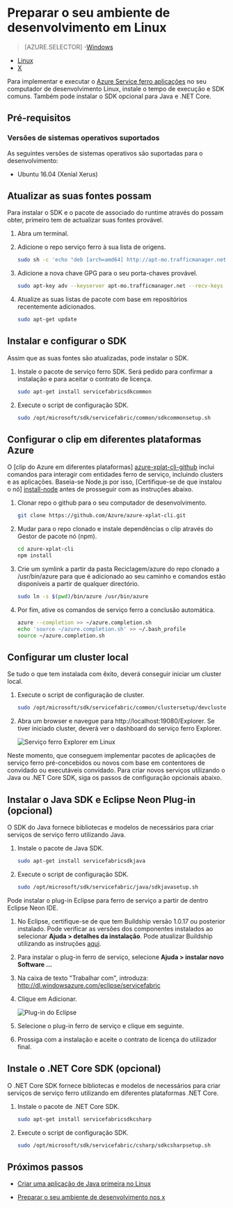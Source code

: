 <properties
   pageTitle="Configurar o seu ambiente de desenvolvimento Linux | Microsoft Azure"
   description="Instale o tempo de execução e SDK e criar um cluster de desenvolvimento local no Linux. Depois de concluir esta configuração, estará pronto para criar aplicações."
   services="service-fabric"
   documentationCenter=".net"
   authors="seanmck"
   manager="timlt"
   editor=""/>

<tags
   ms.service="service-fabric"
   ms.devlang="dotNet"
   ms.topic="get-started-article"
   ms.tgt_pltfrm="NA"
   ms.workload="NA"
   ms.date="09/26/2016"
   ms.author="seanmck"/>

# <a name="prepare-your-development-environment-on-linux"></a>Preparar o seu ambiente de desenvolvimento em Linux


> [AZURE.SELECTOR]
-[Windows](service-fabric-get-started.md)
- [Linux](service-fabric-get-started-linux.md)
- [X](service-fabric-get-started-mac.md)

 Para implementar e executar o [Azure Service ferro aplicações](service-fabric-application-model.md) no seu computador de desenvolvimento Linux, instale o tempo de execução e SDK comuns. Também pode instalar o SDK opcional para Java e .NET Core.

## <a name="prerequisites"></a>Pré-requisitos
### <a name="supported-operating-system-versions"></a>Versões de sistemas operativos suportados
As seguintes versões de sistemas operativos são suportadas para o desenvolvimento:

- Ubuntu 16.04 (Xenial Xerus)

## <a name="update-your-apt-sources"></a>Atualizar as suas fontes possam

Para instalar o SDK e o pacote de associado do runtime através do possam obter, primeiro tem de actualizar suas fontes provável.

1. Abra um terminal.
2. Adicione o repo serviço ferro à sua lista de origens.

    ```bash
    sudo sh -c 'echo "deb [arch=amd64] http://apt-mo.trafficmanager.net/repos/servicefabric/ trusty main" > /etc/apt/sources.list.d/servicefabric.list'
    ```

3. Adicione a nova chave GPG para o seu porta-chaves provável.

    ```bash
    sudo apt-key adv --keyserver apt-mo.trafficmanager.net --recv-keys 417A0893
    ```

4. Atualize as suas listas de pacote com base em repositórios recentemente adicionados.

    ```bash
    sudo apt-get update
    ```

## <a name="install-and-set-up-the-sdk"></a>Instalar e configurar o SDK

Assim que as suas fontes são atualizadas, pode instalar o SDK.

1. Instale o pacote de serviço ferro SDK. Será pedido para confirmar a instalação e para aceitar o contrato de licença.

    ```bash
    sudo apt-get install servicefabricsdkcommon
    ```

2. Execute o script de configuração SDK.

    ```bash
    sudo /opt/microsoft/sdk/servicefabric/common/sdkcommonsetup.sh
    ```

## <a name="set-up-the-azure-cross-platform-cli"></a>Configurar o clip em diferentes plataformas Azure

O [clip do Azure em diferentes plataformas] [ azure-xplat-cli-github] inclui comandos para interagir com entidades ferro de serviço, incluindo clusters e as aplicações. Baseia-se Node.js por isso, [Certifique-se de que instalou o nó] [ install-node] antes de prosseguir com as instruções abaixo.

1. Clonar repo o github para o seu computador de desenvolvimento.

    ```bash
    git clone https://github.com/Azure/azure-xplat-cli.git
    ```

2. Mudar para o repo clonado e instale dependências o clip através do Gestor de pacote nó (npm).

    ```bash
    cd azure-xplat-cli
    npm install
    ```

3. Crie um symlink a partir da pasta Reciclagem/azure do repo clonado a /usr/bin/azure para que é adicionado ao seu caminho e comandos estão disponíveis a partir de qualquer directório.

    ```bash
    sudo ln -s $(pwd)/bin/azure /usr/bin/azure
    ```

4. Por fim, ative os comandos de serviço ferro a conclusão automática.

    ```bash
    azure --completion >> ~/azure.completion.sh
    echo 'source ~/azure.completion.sh' >> ~/.bash_profile
    source ~/azure.completion.sh
    ```

## <a name="set-up-a-local-cluster"></a>Configurar um cluster local

Se tudo o que tem instalada com êxito, deverá conseguir iniciar um cluster local.

1. Execute o script de configuração de cluster.

    ```bash
    sudo /opt/microsoft/sdk/servicefabric/common/clustersetup/devclustersetup.sh
    ```

2. Abra um browser e navegue para http://localhost:19080/Explorer. Se tiver iniciado cluster, deverá ver o dashboard do serviço ferro Explorer.

    ![Serviço ferro Explorer em Linux][sfx-linux]

Neste momento, que conseguem implementar pacotes de aplicações de serviço ferro pré-concebidos ou novos com base em contentores de convidado ou executáveis convidado. Para criar novos serviços utilizando o Java ou .NET Core SDK, siga os passos de configuração opcionais abaixo.

## <a name="install-the-java-sdk-and-eclipse-neon-plugin-optional"></a>Instalar o Java SDK e Eclipse Neon Plug-in (opcional)

O SDK do Java fornece bibliotecas e modelos de necessários para criar serviços de serviço ferro utilizando Java.

1. Instale o pacote de Java SDK.

    ```bash
    sudo apt-get install servicefabricsdkjava
    ```

2. Execute o script de configuração SDK.

    ```bash
    sudo /opt/microsoft/sdk/servicefabric/java/sdkjavasetup.sh
    ```

Pode instalar o plug-in Eclipse para ferro de serviço a partir de dentro Eclipse Neon IDE.

1. No Eclipse, certifique-se de que tem Buildship versão 1.0.17 ou posterior instalado. Pode verificar as versões dos componentes instalados ao selecionar **Ajuda > detalhes da instalação**. Pode atualizar Buildship utilizando as instruções [aqui][buildship-update].

2. Para instalar o plug-in ferro de serviço, selecione **Ajuda > instalar novo Software …**

3. Na caixa de texto "Trabalhar com", introduza: http://dl.windowsazure.com/eclipse/servicefabric

4. Clique em Adicionar.

    ![Plug-in do Eclipse][sf-eclipse-plugin]

5. Selecione o plug-in ferro de serviço e clique em seguinte.

6. Prossiga com a instalação e aceite o contrato de licença do utilizador final.

## <a name="install-the-net-core-sdk-optional"></a>Instale o .NET Core SDK (opcional)

O .NET Core SDK fornece bibliotecas e modelos de necessários para criar serviços de serviço ferro utilizando em diferentes plataformas .NET Core.

1. Instale o pacote de .NET Core SDK.

    ```bash
    sudo apt-get install servicefabricsdkcsharp
    ```

2. Execute o script de configuração SDK.

    ```bash
    sudo /opt/microsoft/sdk/servicefabric/csharp/sdkcsharpsetup.sh
    ```

## <a name="next-steps"></a>Próximos passos

- [Criar uma aplicação de Java primeira no Linux](service-fabric-create-your-first-linux-application-with-java.md)

- [Preparar o seu ambiente de desenvolvimento nos x](service-fabric-get-started-mac.md)


<!-- Links -->

[azure-xplat-cli-github]: https://github.com/Azure/azure-xplat-cli
[install-node]: https://nodejs.org/en/download/package-manager/#installing-node-js-via-package-manager
[buildship-update]: https://projects.eclipse.org/projects/tools.buildship

<!--Images -->

[sf-eclipse-plugin]: ./media/service-fabric-get-started-linux/service-fabric-eclipse-plugin.png
[sfx-linux]: ./media/service-fabric-get-started-linux/sfx-linux.png
